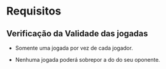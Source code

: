 # Requisitos

## Verificação da Validade das jogadas

* Somente uma jogada por vez de cada jogador.

* Nenhuma jogada poderá sobrepor a do do seu oponente.
